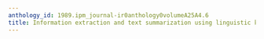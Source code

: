 ```yaml
---
anthology_id: 1989.ipm_journal-ir0anthology0volumeA25A4.6
title: Information extraction and text summarization using linguistic knowledge acquisition
---
```

